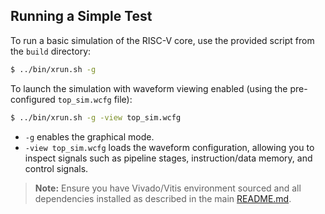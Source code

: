 ## Running a Simple Test

To run a basic simulation of the RISC-V core, use the provided script from the `build` directory:

```sh
$ ../bin/xrun.sh -g
```

To launch the simulation with waveform viewing enabled (using the pre-configured `top_sim.wcfg` file):

```sh
$ ../bin/xrun.sh -g -view top_sim.wcfg
```

- `-g` enables the graphical mode.
- `-view top_sim.wcfg` loads the waveform configuration, allowing you to inspect signals such as pipeline stages, instruction/data memory, and control signals.

> **Note:** Ensure you have Vivado/Vitis environment sourced and all dependencies installed as described in the main [README.md](../README.md).